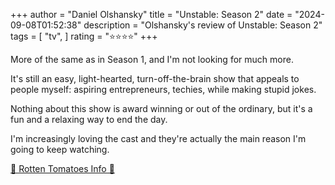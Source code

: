 +++
author = "Daniel Olshansky"
title = "Unstable: Season 2"
date = "2024-09-08T01:52:38"
description = "Olshansky's review of Unstable: Season 2"
tags = [
    "tv",
]
rating = "⭐⭐⭐⭐"
+++

More of the same as in Season 1, and I'm not looking for much more.

It's still an easy, light-hearted, turn-off-the-brain show that appeals to people
myself: aspiring entrepreneurs, techies, while making stupid jokes.

Nothing about this show is award winning or out of the ordinary, but it's a fun
and a relaxing way to end the day.

I'm increasingly loving the cast and they're actually the main reason I'm going
to keep watching.

[🍅 Rotten Tomatoes Info 🍅](https://www.rottentomatoes.com/tv/unstable/s02)
